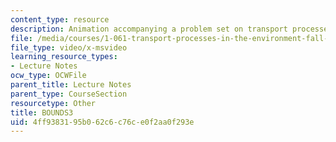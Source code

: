 ```yaml
---
content_type: resource
description: Animation accompanying a problem set on transport processes in the environment.
file: /media/courses/1-061-transport-processes-in-the-environment-fall-2008/4ff9383195b062c6c76ce0f2aa0f293e_BOUNDS3.avi
file_type: video/x-msvideo
learning_resource_types:
- Lecture Notes
ocw_type: OCWFile
parent_title: Lecture Notes
parent_type: CourseSection
resourcetype: Other
title: BOUNDS3
uid: 4ff93831-95b0-62c6-c76c-e0f2aa0f293e
---
```


